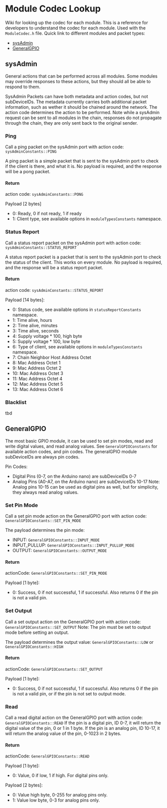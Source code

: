 # Module Codec Lookup

Wiki for looking up the codec for each module. This is a reference for developers to understand the codec for each module. Used with the `ModuleCodec.h` file. Quick link to different modules and packet types:

- [sysAdmin](#sysAdmin)
- [GeneralGPIO](#GeneralGPIO)

## sysAdmin

General actions that can be performed across all modules. Some modules may override responses to these actions, but they should all be able to respond to them.

SysAdmin Packets can have both metadata and action codes, but not subDeviceIDs. The metadata currently carries both additional packet information, such as wether it should be chained around the network. The action code determines the action to be performed. Note while a sysAdmin request can be sent to all modules in the chain, responses do not propagate through the chain, they are only sent back to the original sender.

### Ping

Call a ping packet on the sysAdmin port with action code: `sysAdminConstants::PING`

A ping packet is a simple packet that is sent to the sysAdmin port to check if the client is there, and what it is.
No payload is required, and the response will be a pong packet.

#### Return

action code: `sysAdminConstants::PONG`

Payload [2 bytes]

- 0: Ready, 0 if not ready, 1 if ready
- 1: Client type, see available options in `moduleTypesConstants` namespace.

### Status Report

Call a status report packet on the sysAdmin port with action code: `sysAdminConstants::STATUS_REPORT`

A status report packet is a packet that is sent to the sysAdmin port to check the status of the client. This works on every module.
No payload is required, and the response will be a status report packet.

#### Return

action code: `sysAdminConstants::STATUS_REPORT`

Payload [14 bytes]:

- 0: Status code, see available options in `statusReportConstants` namespace.
- 1: Time alive, hours
- 2: Time alive, minutes
- 3: Time alive, seconds
- 4: Supply voltage \* 100, high byte
- 5: Supply voltage \* 100, low byte
- 6: Type of client, see available options in `moduleTypesConstants` namespace.
- 7: Chain Neighbor Host Address Octet
- 8: Mac Address Octet 1
- 9: Mac Address Octet 2
- 10: Mac Address Octet 3
- 11: Mac Address Octet 4
- 12: Mac Address Octet 5
- 13: Mac Address Octet 6

### Blacklist

tbd

## GeneralGPIO

The most basic GPIO module, it can be used to set pin modes, read and write digital values, and read analog values.
See `GeneralGPIOConstants` for available action codes, and pin codes. The generalGPIO module subDeviceIDs are always pin codes.

Pin Codes:

- Digital Pins (0-7, on the Arduino nano) are subDeviceIDs 0-7
- Analog Pins (A0-A7, on the Arduino nano) are subDeviceIDs 10-17 Note: Analog pins 10-15 can be used as digital pins as well, but for simplicity, they always read analog values.

### Set Pin Mode

Call a set pin mode action on the GeneralGPIO port with action code: `GeneralGPIOConstants::SET_PIN_MODE`

The payload determines the pin mode:

- INPUT: `GeneralGPIOConstants::INPUT_MODE`
- INPUT_PULLUP: `GeneralGPIOConstants::INPUT_PULLUP_MODE`
- OUTPUT: `GeneralGPIOConstants::OUTPUT_MODE`

#### Return

actionCode: `GeneralGPIOConstants::SET_PIN_MODE`

Payload [1 byte]:

- 0: Success, 0 if not successful, 1 if successful. Also returns 0 if the pin is not a valid pin.

### Set Output

Call a set output action on the GeneralGPIO port with action code: `GeneralGPIOConstants::SET_OUTPUT`
Note: The pin must be set to output mode before setting an output.

The payload determines the output value:
`GeneralGPIOConstants::LOW` or `GeneralGPIOConstants::HIGH`

#### Return

actionCode: `GeneralGPIOConstants::SET_OUTPUT`

Payload [1 byte]:

- 0: Success, 0 if not successful, 1 if successful. Also returns 0 if the pin is not a valid pin, or if the pin is not set to output mode.

### Read

Call a read digital action on the GeneralGPIO port with action code: `GeneralGPIOConstants::READ`
If the pin is a digital pin, ID 0-7, it will return the digital value of the pin, 0 or 1 in 1 byte.
If the pin is an analog pin, ID 10-17, it will return the analog value of the pin, 0-1023 in 2 bytes.

#### Return

actionCode: `GeneralGPIOConstants::READ`

Payload [1 byte]:

- 0: Value, 0 if low, 1 if high. For digital pins only.

Payload [2 bytes]:

- 0: Value high byte, 0-255 for analog pins only.
- 1: Value low byte, 0-3 for analog pins only.
